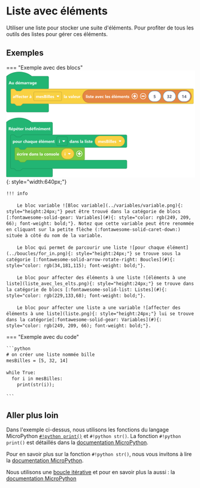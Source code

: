 # Liste avec éléments

Utiliser une liste pour stocker une suite d'éléments.
Pour profiter de tous les outils des listes pour gérer ces éléments.

## Exemples
=== "Exemple avec des blocs"
    ![Blocs liste avec éléments](parser_liste.png){: style="width:640px;"}

    !!! info

        Le bloc variable ![Bloc variable](../variables/variable.png){: style="height:24px;"} peut être trouvé dans la catégorie de blocs [:fontawesome-solid-gear: Variables](#){: style="color: rgb(249, 209, 66); font-weight: bold;"}. Notez que cette variable peut être renommée en cliquant sur la petite flèche (:fontawesome-solid-caret-down:) située à côté du nom de la variable.

        Le bloc qui permet de parcourir une liste ![pour chaque élément](../boucles/for_in.png){: style="height:24px;"} se trouve sous la catégorie [:fontawesome-solid-arrow-rotate-right: Boucles](#){: style="color: rgb(34,181,115); font-weight: bold;"}.
        
        Le bloc pour affecter des éléments à une liste ![éléments à une liste](liste_avec_les_elts.png){: style="height:24px;"} se trouve dans la catégorie de blocs [:fontawesome-solid-list: Listes](#){: style="color: rgb(229,133,68); font-weight: bold;"}.

        Le bloc pour affecter une liste a une variable ![affecter des éléments à une liste](liste.png){: style="height:24px;"} lui se trouve dans la catégorie[:fontawesome-solid-gear: Variables](#){: style="color: rgb(249, 209, 66); font-weight: bold;"}.


=== "Exemple avec du code"

    ```python
    # on créer une liste nommée bille    
    mesBilles = [5, 32, 14]

    while True:
      for i in mesBilles:
        print(str(i));

    ```




## Aller plus loin
Dans l'exemple ci-dessus, nous utilisons les fonctions du langage MicroPython [`#!python print()`](../../communication/ecrire_dans_la_console.md) et `#!python str()`.
La fonction `#!python print()` est détaillés dans la [documentation MicroPython](https://www.micropython.fr/reference/03.builtin/print/).

Pour en savoir plus sur la fonction `#!python str()`, nous vous invitons à lire la [documentation MicroPython](https://www.micropython.fr/reference/03.builtin/str/).

Nous utilisons une [boucle itérative](../boucles/boucle_iterative.md) et pour en savoir plus la aussi : la [documentation MicroPython](https://www.micropython.fr/reference/02.mots_cles/for_in/)